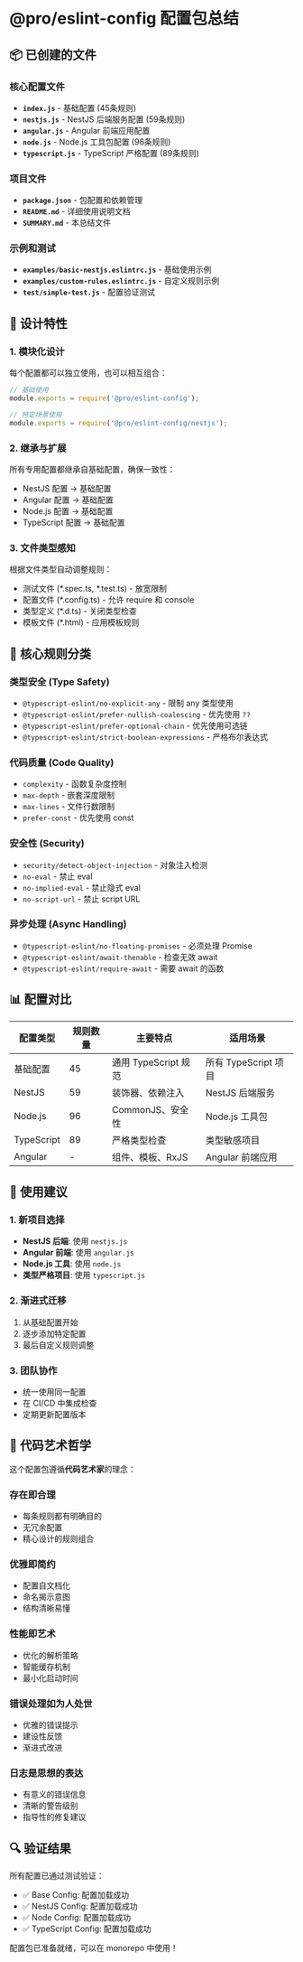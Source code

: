 # @pro/eslint-config 配置包总结

## 📦 已创建的文件

### 核心配置文件
- **`index.js`** - 基础配置 (45条规则)
- **`nestjs.js`** - NestJS 后端服务配置 (59条规则)
- **`angular.js`** - Angular 前端应用配置
- **`node.js`** - Node.js 工具包配置 (96条规则)
- **`typescript.js`** - TypeScript 严格配置 (89条规则)

### 项目文件
- **`package.json`** - 包配置和依赖管理
- **`README.md`** - 详细使用说明文档
- **`SUMMARY.md`** - 本总结文件

### 示例和测试
- **`examples/basic-nestjs.eslintrc.js`** - 基础使用示例
- **`examples/custom-rules.eslintrc.js`** - 自定义规则示例
- **`test/simple-test.js`** - 配置验证测试

## 🎯 设计特性

### 1. 模块化设计
每个配置都可以独立使用，也可以相互组合：
```javascript
// 基础使用
module.exports = require('@pro/eslint-config');

// 特定场景使用
module.exports = require('@pro/eslint-config/nestjs');
```

### 2. 继承与扩展
所有专用配置都继承自基础配置，确保一致性：
- NestJS 配置 → 基础配置
- Angular 配置 → 基础配置
- Node.js 配置 → 基础配置
- TypeScript 配置 → 基础配置

### 3. 文件类型感知
根据文件类型自动调整规则：
- 测试文件 (*.spec.ts, *.test.ts) - 放宽限制
- 配置文件 (*.config.ts) - 允许 require 和 console
- 类型定义 (*.d.ts) - 关闭类型检查
- 模板文件 (*.html) - 应用模板规则

## 🔧 核心规则分类

### 类型安全 (Type Safety)
- `@typescript-eslint/no-explicit-any` - 限制 any 类型使用
- `@typescript-eslint/prefer-nullish-coalescing` - 优先使用 `??`
- `@typescript-eslint/prefer-optional-chain` - 优先使用可选链
- `@typescript-eslint/strict-boolean-expressions` - 严格布尔表达式

### 代码质量 (Code Quality)
- `complexity` - 函数复杂度控制
- `max-depth` - 嵌套深度限制
- `max-lines` - 文件行数限制
- `prefer-const` - 优先使用 const

### 安全性 (Security)
- `security/detect-object-injection` - 对象注入检测
- `no-eval` - 禁止 eval
- `no-implied-eval` - 禁止隐式 eval
- `no-script-url` - 禁止 script URL

### 异步处理 (Async Handling)
- `@typescript-eslint/no-floating-promises` - 必须处理 Promise
- `@typescript-eslint/await-thenable` - 检查无效 await
- `@typescript-eslint/require-await` - 需要 await 的函数

## 📊 配置对比

| 配置类型 | 规则数量 | 主要特点 | 适用场景 |
|---------|---------|---------|---------|
| 基础配置 | 45 | 通用 TypeScript 规范 | 所有 TypeScript 项目 |
| NestJS | 59 | 装饰器、依赖注入 | NestJS 后端服务 |
| Node.js | 96 | CommonJS、安全性 | Node.js 工具包 |
| TypeScript | 89 | 严格类型检查 | 类型敏感项目 |
| Angular | - | 组件、模板、RxJS | Angular 前端应用 |

## 🚀 使用建议

### 1. 新项目选择
- **NestJS 后端**: 使用 `nestjs.js`
- **Angular 前端**: 使用 `angular.js`
- **Node.js 工具**: 使用 `node.js`
- **类型严格项目**: 使用 `typescript.js`

### 2. 渐进式迁移
1. 从基础配置开始
2. 逐步添加特定配置
3. 最后自定义规则调整

### 3. 团队协作
- 统一使用同一配置
- 在 CI/CD 中集成检查
- 定期更新配置版本

## 🎨 代码艺术哲学

这个配置包遵循**代码艺术家**的理念：

### 存在即合理
- 每条规则都有明确目的
- 无冗余配置
- 精心设计的规则组合

### 优雅即简约
- 配置自文档化
- 命名揭示意图
- 结构清晰易懂

### 性能即艺术
- 优化的解析策略
- 智能缓存机制
- 最小化启动时间

### 错误处理如为人处世
- 优雅的错误提示
- 建设性反馈
- 渐进式改进

### 日志是思想的表达
- 有意义的错误信息
- 清晰的警告级别
- 指导性的修复建议

## 🔍 验证结果

所有配置已通过测试验证：
- ✅ Base Config: 配置加载成功
- ✅ NestJS Config: 配置加载成功
- ✅ Node Config: 配置加载成功
- ✅ TypeScript Config: 配置加载成功

配置包已准备就绪，可以在 monorepo 中使用！